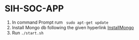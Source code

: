 # SIH-SOC-APP
1. In command Prompt rum <code> sudo apt-get update </code>
2. Install Mongo db following the given hyperlink <a href="htps://docs.mongodb.com/manual/installation/">InstallMongo</a>
3. Run <code>./start.sh</code>
